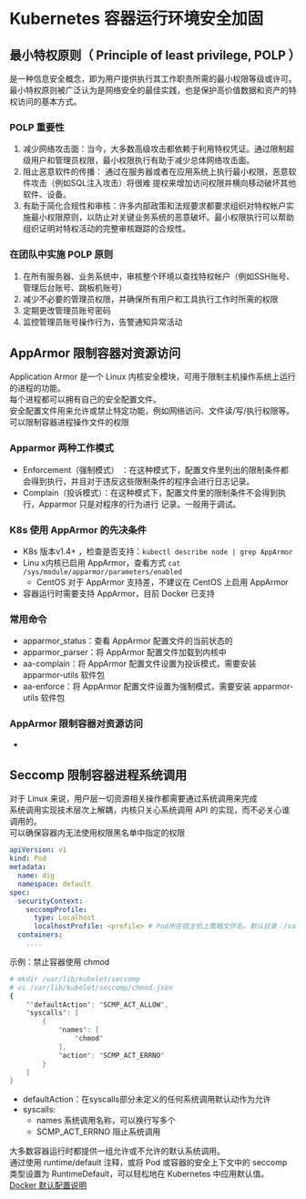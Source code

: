 # Kubernetes 容器运行环境安全加固
## 最小特权原则（ Principle of least privilege, POLP ）
是一种信息安全概念，即为用户提供执行其工作职责所需的最小权限等级或许可。  
最小特权原则被广泛认为是网络安全的最佳实践，也是保护高价值数据和资产的特权访问的基本方式。
### POLP 重要性
1. 减少网络攻击面：当今，大多数高级攻击都依赖于利用特权凭证。通过限制超级用户和管理员权限，最小权限执行有助于减少总体网络攻击面。
2. 阻止恶意软件的传播： 通过在服务器或者在应用系统上执行最小权限，恶意软件攻击（例如SQL注入攻击）将很难
提权来增加访问权限并横向移动破坏其他软件、设备。
3. 有助于简化合规性和审核：许多内部政策和法规要求都要求组织对特权帐户实施最小权限原则，以防止对关键业务系统的恶意破坏。最小权限执行可以帮助组织证明对特权活动的完整审核跟踪的合规性。
### 在团队中实施 POLP 原则
1. 在所有服务器、业务系统中，审核整个环境以查找特权帐户（例如SSH账号、管理后台账号、跳板机账号）
2. 减少不必要的管理员权限，并确保所有用户和工具执行工作时所需的权限
3. 定期更改管理员账号密码
4. 监控管理员账号操作行为，告警通知异常活动
## AppArmor 限制容器对资源访问
Application Armor 是一个 Linux 内核安全模块，可用于限制主机操作系统上运行的进程的功能。  
每个进程都可以拥有自己的安全配置文件。  
安全配置文件用来允许或禁止特定功能，例如网络访问、文件读/写/执行权限等。  
可以限制容器进程操作文件的权限
### Apparmor 两种工作模式
- Enforcement（强制模式） ：在这种模式下，配置文件里列出的限制条件都会得到执行，并且对于违反这些限制条件的程序会进行日志记录。
- Complain（投诉模式）：在这种模式下，配置文件里的限制条件不会得到执行，Apparmor 只是对程序的行为进行
记录。一般用于调试。
### K8s 使用 AppArmor 的先决条件
- K8s 版本v1.4+ ，检查是否支持：`kubectl describe node | grep AppArmor`
- Linu x内核已启用 AppArmor，查看方式 `cat /sys/module/apparmor/parameters/enabled`
    - CentOS 对于 AppArmor 支持差，不建议在 CentOS 上启用 AppArmor
- 容器运行时需要支持 AppArmor，目前 Docker 已支持
### 常用命令
- apparmor_status：查看 AppArmor 配置文件的当前状态的
- apparmor_parser：将 AppArmor 配置文件加载到内核中
- aa-complain：将 AppArmor 配置文件设置为投诉模式，需要安装 apparmor-utils 软件包
- aa-enforce：将 AppArmor 配置文件设置为强制模式，需要安装 apparmor-utils 软件包
### AppArmor 限制容器对资源访问
- 
## Seccomp 限制容器进程系统调用
对于 Linux 来说，用户层一切资源相关操作都需要通过系统调用来完成  
系统调用实现技术层次上解耦，内核只关心系统调用 API 的实现，而不必关心谁调用的。  
可以确保容器内无法使用权限黑名单中指定的权限
```yaml
apiVersion: v1
kind: Pod
metadata:
  name: dig
  namespace: default
spec:
  securityContext:
    seccompProfile:
      type: Localhost
      localhostProfile: <profile> # Pod所在宿主机上策略文件名，默认目录：/var/lib/kubelet/seccomp
  containers:
    ....
```
示例：禁止容器使用 chmod
```bash
# mkdir /var/lib/kubelet/seccomp
# vi /var/lib/kubelet/seccomp/chmod.json
{
    ""defaultAction": "SCMP_ACT_ALLOW",
    "syscalls": [
        {
            "names": [
                "chmod"
            ],
            "action": "SCMP_ACT_ERRNO"
        }
    ]
}
```
- defaultAction：在syscalls部分未定义的任何系统调用默认动作为允许
- syscalls:
    - names 系统调用名称，可以换行写多个
    - SCMP_ACT_ERRNO 阻止系统调用

大多数容器运行时都提供一组允许或不允许的默认系统调用。  
通过使用 runtime/default 注释，或将 Pod 或容器的安全上下文中的 seccomp 类型设置为 RuntimeDefault，可以轻松地在 Kubernetes 中应用默认值。  
[Docker 默认配置说明](https://docs.docker.com/engine/security/seccomp/)